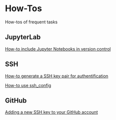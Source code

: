 # How-Tos
How-tos of frequent tasks

## JupyterLab
[How-to include Jupyter Notebooks in version control](https://github.com/EGE-Group-Concordia-University/howtos/blob/main/jupyter-notebooks-version-control.md)

## SSH
[How-to generate a SSH key pair for authentification](https://github.com/EGE-Group-Concordia-University/howtos/blob/main/SSH%20Key%20Based%20Authentification.md)

[How-to use ssh_config](https://github.com/EGE-Group-Concordia-University/howtos/blob/main/howtos/ssh/ssh_config.md)

## GitHub
[Adding a new SSH key to your GitHub account](https://github.com/EGE-Group-Concordia-University/howtos/blob/main/howtos/GitHub/add-ssh-key-github.md)
